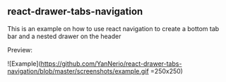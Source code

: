 ## react-drawer-tabs-navigation
This is an example on how to use react navigation to create a bottom tab bar and a nested drawer on the header

Preview:

![Example](https://github.com/YanNerio/react-drawer-tabs-navigation/blob/master/screenshots/example.gif =250x250)

